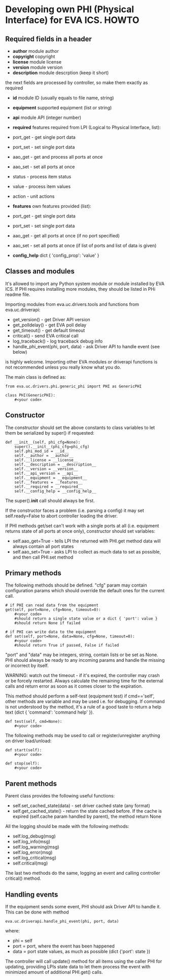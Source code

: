 Developing own PHI (Physical Interface) for EVA ICS. HOWTO
==========================================================

Required fields in a header
---------------------------

* __author__        module author
* __copyright__     copyright
* __license__       module license
* __version__       module version
* __description__   module descrption (keep it short)

the next fields are processed by controller, so make them exactly as required

* __id__            module ID (usually equals to file name, string)
* __equipment__     supported equipment (list or string)
* __api__           module API (integer number)

* __required__      features required from LPI (Logical to Physical Interface,
                    list):
 * port_get - get single port data
 * port_set - set single port data
 * aao_get - get and process all ports at once
 * aao_set - set all ports at once
 * status - process item status
 * value - process item values
 * action - unit actions

* __features__      own features provided (list):
 * port_get - get single port data
 * port_set - set single port data
 * aao_get - get all ports at once (if no port specified)
 * aao_set - set all ports at once (if list of ports and
   list of data is given)

* __config_help__   dict { 'config_prop': 'value' }

Classes and modules
-------------------

It's allowed to import any Python system module or module installed by EVA ICS.
If PHI requires installing more modules, they should be listed in PHi readme
file.

Importing modules from eva.uc.drivers.tools and functions from eva.uc.driverapi:

* get_version() - get Driver API version
* get_polldelay() - get EVA poll delay
* get_timeout() - get default timeout
* critical() - send EVA critical call
* log_traceback() - log traceback debug info
* handle_phi_event(phi, port, data) - ask Driver API to handle event (see below)

is highly welcome. Importing other EVA modules or driverapi functions is not
recommended unless you really know what you do.

The main class is defined as:

    from eva.uc.drivers.phi.generic_phi import PHI as GenericPHI

    class PHI(GenericPHI):
        #<your code>

Constructor
-----------

The constructor should set the above constants to class variables to let them
be serialized by super() if requested:

    def __init__(self, phi_cfg=None):
        super().__init__(phi_cfg=phi_cfg)
        self.phi_mod_id = __id__
        self.__author = __author__
        self.__license = __license__
        self.__description = __description__
        self.__version = __version__
        self.__api_version = __api__
        self.__equipment = __equipment__
        self.__features = __features__
        self.__required = __required__
        self.__config_help = __config_help__

The super().__init__ call should always be first.

If the constructor faces a problem (i.e. parsing a config) it may set
self.ready=False to abort controller loading the driver.

If PHI methods get/set can't work with a single ports at all (i.e. equipment
returns state of all ports at once only), constructor should set variables:

* self.aao_get=True - tells LPI the returned with PHI.get method data will
  always contain all port states
* self.aao_set=True - asks LPI to collect as much data to set as possible, and
  then call PHI.set method

Primary methods
---------------

The following methods should be defined. "cfg" param may contain configuration
params which should override the default ones for the current call.

    # if PHI can read data from the equipment
    get(self, port=None, cfg=None, timeout=0):
        #<your code>
        #should return a single state value or a dict { 'port': value }
        #should return None if failed
    
    # if PHI can write data to the equipment
    def set(self, port=None, data=None, cfg=None, timeout=0):
        #<your code>
        #should return True if passed, False if failed

"port" and "data" may be integers, string, contain lists or be set as None. PHI
should always be ready to any incoming params and handle the missing or
incorrect by itself.

WARNING: watch out the timeout - if it's expired, the controller may crash or
be forcely restarted.  Always calculate the remaining time for the external
calls and return error as soon as it comes closer to the expiration.

This method should perform a self-test (equipment test) if cmd=='self', other
methods are variable and may be used i.e. for debugging. If command is not
understood by the method, it's a rule of a good taste to return a help text
(dict { 'command': 'command help' }).

    def test(self, cmd=None):
        #<your code>

The following methods may be used to call or register/unregister anything on
driver load/unload:

    def start(self):
        #<your code>

    def stop(self):
        #<your code>

Parent methods
--------------

Parent class provides the following useful functions:

* self.set_cached_state(data) - set driver cached state (any format)
* self.get_cached_state() - return the state cached before. If the cache is
  expired (self.cache param handled by parent), the method return None

All the logging should be made with the following methods:

* self.log_debug(msg)
* self.log_info(msg)
* self.log_warning(msg)
* self.log_error(msg)
* self.log_critical(msg)
* self.critical(msg)

The last two methods do the same, logging an event and calling controller
critical() method.

Handling events
---------------

If the equipment sends some event, PHI should ask Driver API to handle it. This
can be done with method

    eva.uc.driverapi.handle_phi_event(phi, port, data)

where:

* phi = self
* port = port, where the event has been happened
* data = port state values, as much as possible (dict {'port': state })

The controller will call update() method for all items using the caller PHI for
updating, providing LPIs state data to let them process the event with
minimized amount of additional PHI.get() calls.

